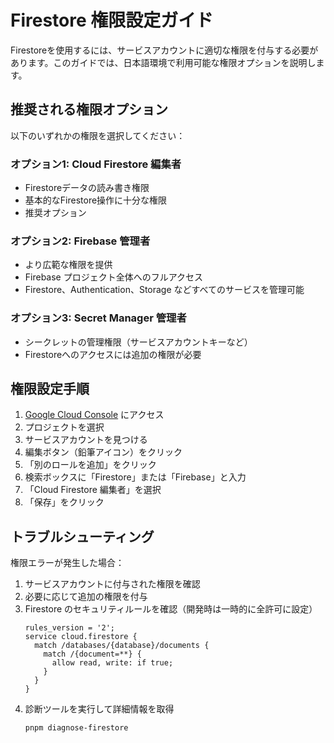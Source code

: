 # Firestore 権限設定ガイド

Firestoreを使用するには、サービスアカウントに適切な権限を付与する必要があります。このガイドでは、日本語環境で利用可能な権限オプションを説明します。

## 推奨される権限オプション

以下のいずれかの権限を選択してください：

### オプション1: Cloud Firestore 編集者
- Firestoreデータの読み書き権限
- 基本的なFirestore操作に十分な権限
- 推奨オプション

### オプション2: Firebase 管理者
- より広範な権限を提供
- Firebase プロジェクト全体へのフルアクセス
- Firestore、Authentication、Storage などすべてのサービスを管理可能

### オプション3: Secret Manager 管理者
- シークレットの管理権限（サービスアカウントキーなど）
- Firestoreへのアクセスには追加の権限が必要

## 権限設定手順

1. [Google Cloud Console](https://console.cloud.google.com/iam-admin/iam) にアクセス
2. プロジェクトを選択
3. サービスアカウントを見つける
4. 編集ボタン（鉛筆アイコン）をクリック
5. 「別のロールを追加」をクリック
6. 検索ボックスに「Firestore」または「Firebase」と入力
7. 「Cloud Firestore 編集者」を選択
8. 「保存」をクリック

## トラブルシューティング

権限エラーが発生した場合：

1. サービスアカウントに付与された権限を確認
2. 必要に応じて追加の権限を付与
3. Firestore のセキュリティルールを確認（開発時は一時的に全許可に設定）
   ```
   rules_version = '2';
   service cloud.firestore {
     match /databases/{database}/documents {
       match /{document=**} {
         allow read, write: if true;
       }
     }
   }
   ```
4. 診断ツールを実行して詳細情報を取得
   ```bash
   pnpm diagnose-firestore
   ```

